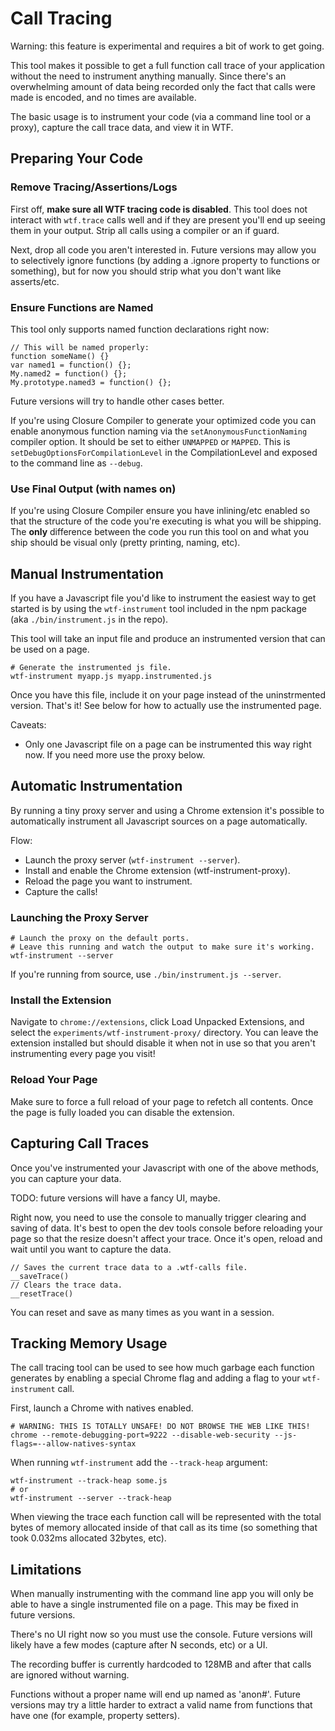# Call Tracing

Warning: this feature is experimental and requires a bit of work to get going.

This tool makes it possible to get a full function call trace of your
application without the need to instrument anything manually. Since there's an
overwhelming amount of data being recorded only the fact that calls were made
is encoded, and no times are available.

The basic usage is to instrument your code (via a command line tool or a proxy),
capture the call trace data, and view it in WTF.

## Preparing Your Code

### Remove Tracing/Assertions/Logs

First off, **make sure all WTF tracing code is disabled**. This tool does not
interact with `wtf.trace` calls well and if they are present you'll end up
seeing them in your output. Strip all calls using a compiler or an if guard.

Next, drop all code you aren't interested in. Future versions may allow you to
selectively ignore functions (by adding a .ignore property to functions or
something), but for now you should strip what you don't want like asserts/etc.

### Ensure Functions are Named

This tool only supports named function declarations right now:

```
// This will be named properly:
function someName() {}
var named1 = function() {};
My.named2 = function() {};
My.prototype.named3 = function() {};
```

Future versions will try to handle other cases better.

If you're using Closure Compiler to generate your optimized code you can enable
anonymous function naming via the `setAnonymousFunctionNaming` compiler option.
It should be set to either `UNMAPPED` or `MAPPED`. This is
`setDebugOptionsForCompilationLevel` in the CompilationLevel and exposed to the
command line as `--debug`.

### Use Final Output (with names on)

If you're using Closure Compiler ensure you have inlining/etc enabled so that
the structure of the code you're executing is what you will be shipping. The
**only** difference between the code you run this tool on and what you ship
should be visual only (pretty printing, naming, etc).

## Manual Instrumentation

If you have a Javascript file you'd like to instrument the easiest way to get
started is by using the `wtf-instrument` tool included in the npm package
(aka `./bin/instrument.js` in the repo).

This tool will take an input file and produce an instrumented version that can
be used on a page.

```
# Generate the instrumented js file.
wtf-instrument myapp.js myapp.instrumented.js
```

Once you have this file, include it on your page instead of the uninstrmented
version. That's it! See below for how to actually use the instrumented page.

Caveats:

* Only one Javascript file on a page can be instrumented this way right now. If
you need more use the proxy below.

## Automatic Instrumentation

By running a tiny proxy server and using a Chrome extension it's possible to
automatically instrument all Javascript sources on a page automatically.

Flow:

* Launch the proxy server (`wtf-instrument --server`).
* Install and enable the Chrome extension (wtf-instrument-proxy).
* Reload the page you want to instrument.
* Capture the calls!

### Launching the Proxy Server

```
# Launch the proxy on the default ports.
# Leave this running and watch the output to make sure it's working.
wtf-instrument --server
```

If you're running from source, use `./bin/instrument.js --server`.

### Install the Extension

Navigate to `chrome://extensions`, click Load Unpacked Extensions, and select
the `experiments/wtf-instrument-proxy/` directory. You can leave the extension
installed but should disable it when not in use so that you aren't instrumenting
every page you visit!

### Reload Your Page

Make sure to force a full reload of your page to refetch all contents. Once the
page is fully loaded you can disable the extension.

## Capturing Call Traces

Once you've instrumented your Javascript with one of the above methods, you can
capture your data.

TODO: future versions will have a fancy UI, maybe.

Right now, you need to use the console to manually trigger clearing and saving
of data. It's best to open the dev tools console before reloading your page so
that the resize doesn't affect your trace. Once it's open, reload and wait until
you want to capture the data.

```
// Saves the current trace data to a .wtf-calls file.
__saveTrace()
// Clears the trace data.
__resetTrace()
```

You can reset and save as many times as you want in a session.

## Tracking Memory Usage

The call tracing tool can be used to see how much garbage each function
generates by enabling a special Chrome flag and adding a flag to your
`wtf-instrument` call.

First, launch a Chrome with natives enabled.

```
# WARNING: THIS IS TOTALLY UNSAFE! DO NOT BROWSE THE WEB LIKE THIS!
chrome --remote-debugging-port=9222 --disable-web-security --js-flags=--allow-natives-syntax
```

When running `wtf-instrument` add the `--track-heap` argument:

```
wtf-instrument --track-heap some.js
# or
wtf-instrument --server --track-heap
```

When viewing the trace each function call will be represented with the total
bytes of memory allocated inside of that call as its time (so something that
took 0.032ms allocated 32bytes, etc).

## Limitations

When manually instrumenting with the command line app you will only be able to
have a single instrumented file on a page. This may be fixed in future versions.

There's no UI right now so you must use the console. Future versions will likely
have a few modes (capture after N seconds, etc) or a UI.

The recording buffer is currently hardcoded to 128MB and after that calls are
ignored without warning.

Functions without a proper name will end up named as 'anon#'. Future versions
may try a little harder to extract a valid name from functions that have one
(for example, property setters).
